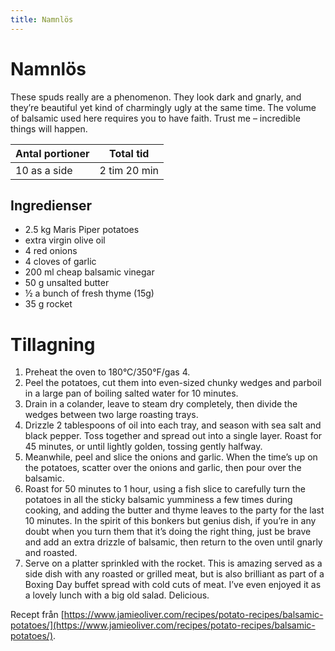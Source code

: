 ```yaml
---
title: Namnlös
---
```

# Namnlös

These spuds really are a phenomenon. They look dark and gnarly, and they’re beautiful yet kind of charmingly ugly at the same time. The volume of balsamic used here requires you to have faith. Trust me – incredible things will happen.

| Antal portioner | Total tid    |
| --------------- | ------------ |
| 10 as a side    | 2 tim 20 min |

## Ingredienser
* 2.5 kg Maris Piper potatoes 
*   extra virgin olive oil 
* 4  red onions 
* 4 cloves of garlic 
* 200 ml cheap balsamic vinegar 
* 50 g unsalted butter 
* ½ a bunch of fresh thyme (15g) 
* 35 g rocket 

# Tillagning
<ol class="recipeSteps"><li>Preheat the oven to 180°C/350°F/gas 4. </li><li>Peel the potatoes, cut them into even-sized chunky wedges and parboil in a large pan of boiling salted water for 10 minutes. </li><li>Drain in a colander, leave to steam dry completely, then divide the wedges between two large roasting trays. </li><li>Drizzle 2 tablespoons of oil into each tray, and season with sea salt and black pepper. Toss together and spread out into a single layer. Roast for 45 minutes, or until lightly golden, tossing gently halfway.</li><li>Meanwhile, peel and slice the onions and garlic. When the time’s up on the potatoes, scatter over the onions and garlic, then pour over the balsamic. </li><li>Roast for 50 minutes to 1 hour, using a fish slice to carefully turn the potatoes in all the sticky balsamic yumminess a few times during cooking, and adding the butter and thyme leaves to the party for the last 10 minutes. In the spirit of this bonkers but genius dish, if you’re in any doubt when you turn them that it’s doing the right thing, just be brave and add an extra drizzle of balsamic, then return to the oven until gnarly and roasted. </li><li>Serve on a platter sprinkled with the rocket. This is amazing served as a side dish with any roasted or grilled meat, but is also brilliant as part of a Boxing Day buffet spread with cold cuts of meat. I’ve even enjoyed it as a lovely lunch with a big old salad. Delicious.</li></ol>

Recept från [https://www.jamieoliver.com/recipes/potato-recipes/balsamic-potatoes/](https://www.jamieoliver.com/recipes/potato-recipes/balsamic-potatoes/).
